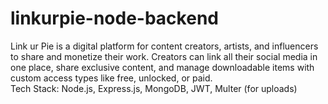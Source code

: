 # linkurpie-node-backend
Link ur Pie is a digital platform for content creators, artists, and influencers to share and monetize their work. Creators can link all their social media in one place, share exclusive content, and manage downloadable items with custom access types like free, unlocked, or paid.  
Tech Stack: Node.js, Express.js, MongoDB, JWT, Multer (for uploads)
